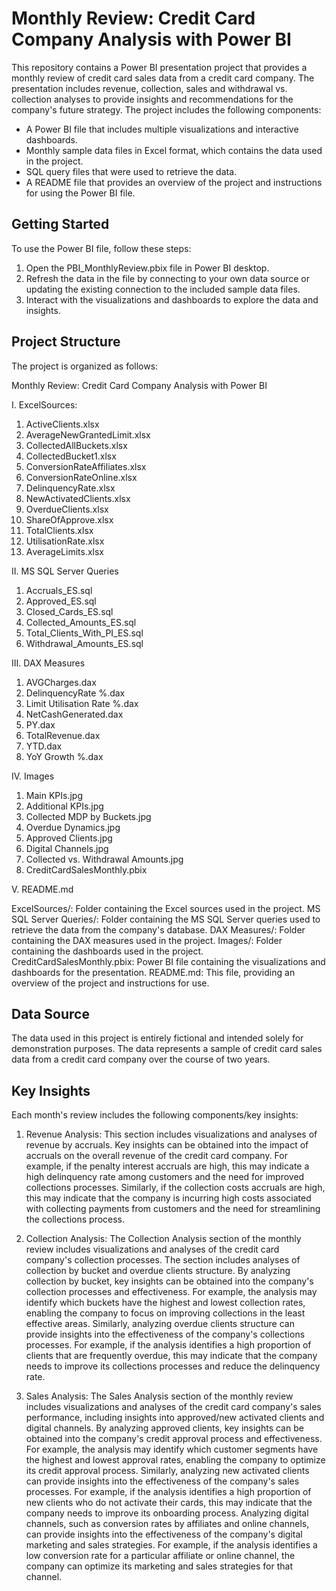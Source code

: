 # Monthly Review: Credit Card Company Analysis with Power BI

This repository contains a Power BI presentation project that provides a monthly review of credit card sales data from a credit card company. The presentation includes revenue, collection, sales and withdrawal vs. collection analyses to provide insights and recommendations for the company's future strategy. The project includes the following components:

- A Power BI file that includes multiple visualizations and interactive dashboards.
- Monthly sample data files in Excel format, which contains the data used in the project.
- SQL query files that were used to retrieve the data.
- A README file that provides an overview of the project and instructions for using the Power BI file.
 
## Getting Started

To use the Power BI file, follow these steps:

1. Open the PBI_MonthlyReview.pbix file in Power BI desktop.
2. Refresh the data in the file by connecting to your own data source or updating the existing connection to the included sample data files.
3. Interact with the visualizations and dashboards to explore the data and insights. 

## Project Structure

The project is organized as follows:

Monthly Review: Credit Card Company Analysis with Power BI

I. ExcelSources:

 1. ActiveClients.xlsx
 2. AverageNewGrantedLimit.xlsx
 3. CollectedAllBuckets.xlsx
 4. CollectedBucket1.xlsx
 5. ConversionRateAffiliates.xlsx
 6. ConversionRateOnline.xlsx
 7. DelinquencyRate.xlsx
 8. NewActivatedClients.xlsx
 9. OverdueClients.xlsx
10. ShareOfApprove.xlsx
11. TotalClients.xlsx
12. UtilisationRate.xlsx
13. АverageLimits.xlsx

II. MS SQL Server Queries

 1. Accruals_ES.sql
 2. Approved_ES.sql
 3. Closed_Cards_ES.sql
 4. Collected_Amounts_ES.sql
 5. Total_Clients_With_PI_ES.sql
 6. Withdrawal_Amounts_ES.sql

III. DAX Measures

 1. AVGCharges.dax
 2. DelinquencyRate %.dax
 3. Limit Utilisation Rate %.dax
 4. NetCashGenerated.dax
 5. PY.dax
 6. TotalRevenue.dax
 7. YTD.dax
 8. YoY Growth %.dax

IV. Images

 1. Main KPIs.jpg
 2. Additional KPIs.jpg
 3. Collected MDP by Buckets.jpg
 4. Overdue Dynamics.jpg
 5. Approved Clients.jpg
 6. Digital Channels.jpg
 7. Collected vs. Withdrawal Amounts.jpg
 8. CreditCardSalesMonthly.pbix

V. README.md

ExcelSources/: Folder containing the Excel sources used in the project.
MS SQL Server Queries/: Folder containing the MS SQL Server queries used to retrieve the data from the company's database.
DAX Measures/: Folder containing the DAX measures used in the project.
Images/: Folder containing the dashboards used in the project.
CreditCardSalesMonthly.pbix: Power BI file containing the visualizations and dashboards for the presentation.
README.md: This file, providing an overview of the project and instructions for use.

## Data Source
The data used in this project is entirely fictional and intended solely for demonstration purposes. The data represents a sample of credit card sales data from a credit card company over the course of two years.

## Key Insights
Each month's review includes the following components/key insights:

1. Revenue Analysis: 
   This section includes visualizations and analyses of revenue by accruals. Key insights can be obtained into the impact of accruals on the overall revenue of the credit card company. For example, if the penalty interest accruals are high, this may indicate a high delinquency rate among customers and the need for improved collections processes. Similarly, if the collection costs accruals are high, this may indicate that the company is incurring high costs associated with collecting payments from customers and the need for streamlining the collections process. 

2. Collection Analysis: 
   The Collection Analysis section of the monthly review includes visualizations and analyses of the credit card company's collection processes. The section includes analyses of collection by bucket and overdue clients structure. By analyzing collection by bucket, key insights can be obtained into the company's collection processes and effectiveness. For example, the analysis may identify which buckets have the highest and lowest collection rates, enabling the company to focus on improving collections in the least effective areas. Similarly, analyzing overdue clients structure can provide insights into the effectiveness of the company's collections processes. For example, if the analysis identifies a high proportion of clients that are frequently overdue, this may indicate that the company needs to improve its collections processes and reduce the delinquency rate.

3. Sales Analysis: 
   The Sales Analysis section of the monthly review includes visualizations and analyses of the credit card company's sales performance, including insights into approved/new activated clients and digital channels.
   By analyzing approved clients, key insights can be obtained into the company's credit approval process and effectiveness. For example, the analysis may identify which customer segments have the highest and lowest approval rates, enabling the company to optimize its credit approval process. Similarly, analyzing new activated clients can provide insights into the effectiveness of the company's sales processes. For example, if the analysis identifies a high proportion of new clients who do not activate their cards, this may indicate that the company needs to improve its onboarding process.
   Analyzing digital channels, such as conversion rates by affiliates and online channels, can provide insights into the effectiveness of the company's digital marketing and sales strategies. For example, if the analysis identifies a low conversion rate for a particular affiliate or online channel, the company can optimize its marketing and sales strategies for that channel.   
 
 
